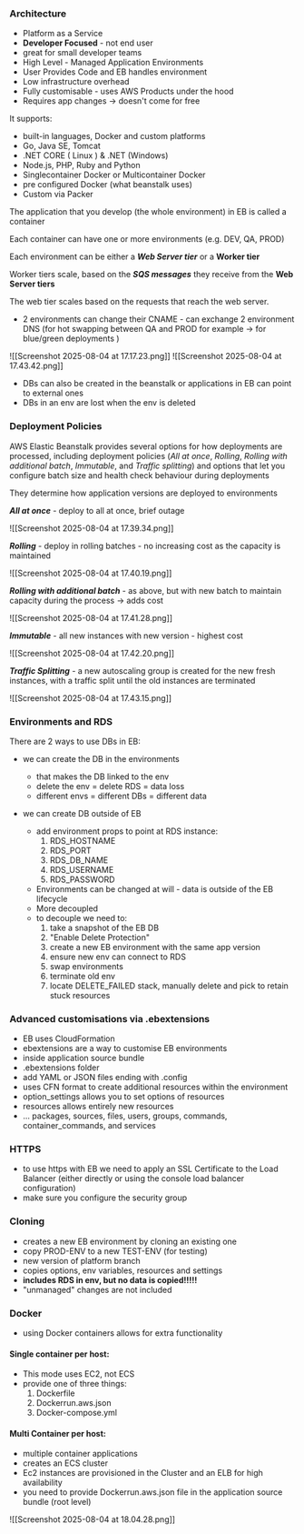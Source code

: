 
### Architecture

- Platform as a Service
- **Developer Focused** - not end user
- great for small developer teams
- High Level - Managed Application Environments
- User Provides Code and EB handles environment
- Low infrastructure overhead
- Fully customisable - uses AWS Products under the hood
- Requires app changes -> doesn't come for free


It supports:

- built-in languages, Docker and custom platforms
- Go, Java SE, Tomcat
- .NET CORE ( Linux ) & .NET (Windows)
- Node.js, PHP, Ruby and Python
- Singlecontainer Docker or Multicontainer Docker
- pre configured Docker (what beanstalk uses)
- Custom via Packer


The application that you develop (the whole environment) in EB is called a container

Each container can have one or more environments (e.g. DEV, QA, PROD)

Each environment can be either a ***Web Server tier*** or a **Worker tier**

Worker tiers scale, based on the ***SQS messages*** they receive from the **Web Server tiers**

The web tier scales based on the requests that reach the web server.

- 2 environments can change their CNAME - can exchange 2 environment DNS (for hot swapping between QA and PROD for example -> for blue/green deployments )

![[Screenshot 2025-08-04 at 17.17.23.png]]
![[Screenshot 2025-08-04 at 17.43.42.png]]

- DBs can also be created in the beanstalk or applications in EB can point to external ones
- DBs in an env are lost when the env is deleted


### Deployment Policies

AWS Elastic Beanstalk provides several options for how deployments are processed, including deployment policies (_All at once_, _Rolling_, _Rolling with additional batch_, _Immutable_, and _Traffic splitting_) and options that let you configure batch size and health check behaviour during deployments

They determine how application versions are deployed to environments

***All at once*** - deploy to all at once, brief outage

![[Screenshot 2025-08-04 at 17.39.34.png]]

***Rolling*** - deploy in rolling batches - no increasing cost as the capacity is maintained

![[Screenshot 2025-08-04 at 17.40.19.png]]

***Rolling with additional batch*** - as above, but with new batch to maintain capacity during the process -> adds cost

![[Screenshot 2025-08-04 at 17.41.28.png]]

***Immutable*** - all new instances with new version - highest cost

![[Screenshot 2025-08-04 at 17.42.20.png]]

***Traffic Splitting*** - a new autoscaling group is created for the new fresh instances, with a traffic split until the old instances are terminated

![[Screenshot 2025-08-04 at 17.43.15.png]]

### Environments and RDS

There are 2 ways to use DBs in EB:

- we can create the DB in the environments
	- that makes the DB linked to the env
	- delete the env = delete RDS = data loss
	- different envs = different DBs = different data

- we can create DB outside of EB
	- add environment props to point at RDS instance:
		1. RDS_HOSTNAME
		2. RDS_PORT
		3. RDS_DB_NAME
		4. RDS_USERNAME
		5. RDS_PASSWORD
	- Environments can be changed at will - data is outside of the EB lifecycle
	- More decoupled 
	- to decouple we need to: 
		1. take a snapshot of the EB DB 
		2. "Enable Delete Protection"
		3. create a new EB environment with the same app version 
		4. ensure new env can connect to RDS 
		5. swap environments
		6. terminate old env
		7. locate DELETE_FAILED stack, manually delete and pick to retain stuck resources


### Advanced customisations via .ebextensions

- EB uses CloudFormation
- ebextensions are a way to customise EB environments
- inside application source bundle
- .ebextensions folder
- add YAML or JSON files ending with .config
- uses CFN format to create additional resources within the environment
- option_settings allows you to set options of resources
- resources allows entirely new resources
- ... packages, sources, files, users, groups, commands, container_commands, and services


### HTTPS

- to use https with EB we need to apply an SSL Certificate to the Load Balancer (either directly or using the console load balancer configuration)
- make sure you configure the security group

### Cloning

- creates a new EB environment by cloning an existing one
- copy PROD-ENV to a new TEST-ENV (for testing)
- new version of platform branch
- copies options, env variables, resources and settings
- ****includes RDS in env, but no data is copied!!!!!****
- "unmanaged" changes are not included

### Docker


- using Docker containers allows for extra functionality


#### **Single container per host:**

- This mode uses EC2, not ECS
- provide one of three things:
	1. Dockerfile
	2. Dockerrun.aws.json
	3. Docker-compose.yml

#### **Multi Container per host:**

- multiple container applications
- creates an ECS cluster
- Ec2 instances are provisioned in the Cluster and an ELB for high availability
- you need to provide Dockerrun.aws.json file in the application source bundle (root level)

![[Screenshot 2025-08-04 at 18.04.28.png]]

